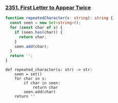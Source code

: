 ### [2351. First Letter to Appear Twice](https://leetcode.com/problems/first-letter-to-appear-twice/)
```Typescript
function repeatedCharacter(s: string): string {
  const seen = new Set<string>();
  for (const char of s) {
    if (seen.has(char)) {
      return char;
    }
    seen.add(char);
  }
  return '';
}
```
```Python3
def repeated_character(s: str) -> str:
    seen = set()
    for char in s:
        if char in seen:
            return char
        seen.add(char)
    return ''

```
